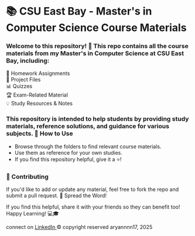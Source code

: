 <h1> 📚 CSU East Bay - Master's in Computer Science Course Materials </h1>

<h3> Welcome to this repository! 🎉 This repo contains all the course materials from my Master's in Computer Science at CSU East Bay, including: </h3>

📝 Homework Assignments <br>
📂 Project Files <br>
📊 Quizzes <br>
🏆 Exam-Related Material <br>
💡 Study Resources & Notes <br>

<h3>This repository is intended to help students by providing study materials, reference solutions, and guidance for various subjects.
🚀 How to Use </h3>

 - Browse through the folders to find relevant course materials. <br>
 - Use them as reference for your own studies. <br>
 - If you find this repository helpful, give it a ⭐! <br>

<h3>🤝 Contributing</h3>

If you'd like to add or update any material, feel free to fork the repo and submit a pull request.
📢 Spread the Word!

If you find this helpful, share it with your friends so they can benefit too! <br>
Happy Learning! 💻🎓


connect on <a href = "https://www.linkedin.com/in/aryanbhagat/">LinkedIn </a>
©️ copyright reserved aryannnn17, 2025
